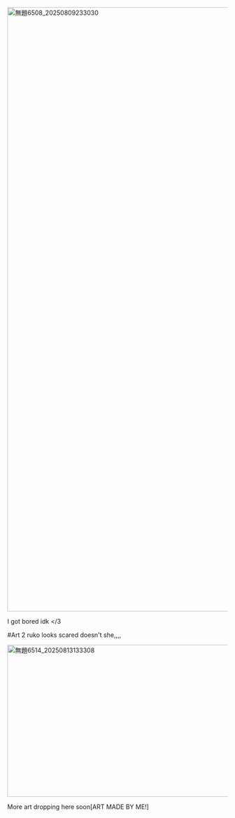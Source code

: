 <img width="1378" height="1378" alt="無題6508_20250809233030" src="https://github.com/user-attachments/assets/c3fe6cb5-efeb-4c1d-aaa3-32fe67e29ad3" />

I got bored idk </3


#Art 2 ruko looks scared doesn't she,,,,

<img width="612" height="347" alt="無題6514_20250813133308" src="https://github.com/user-attachments/assets/e6ece149-d0f9-4ba7-9d2d-07dec22e4b9c" />







More art dropping here soon[ART MADE BY ME!]
